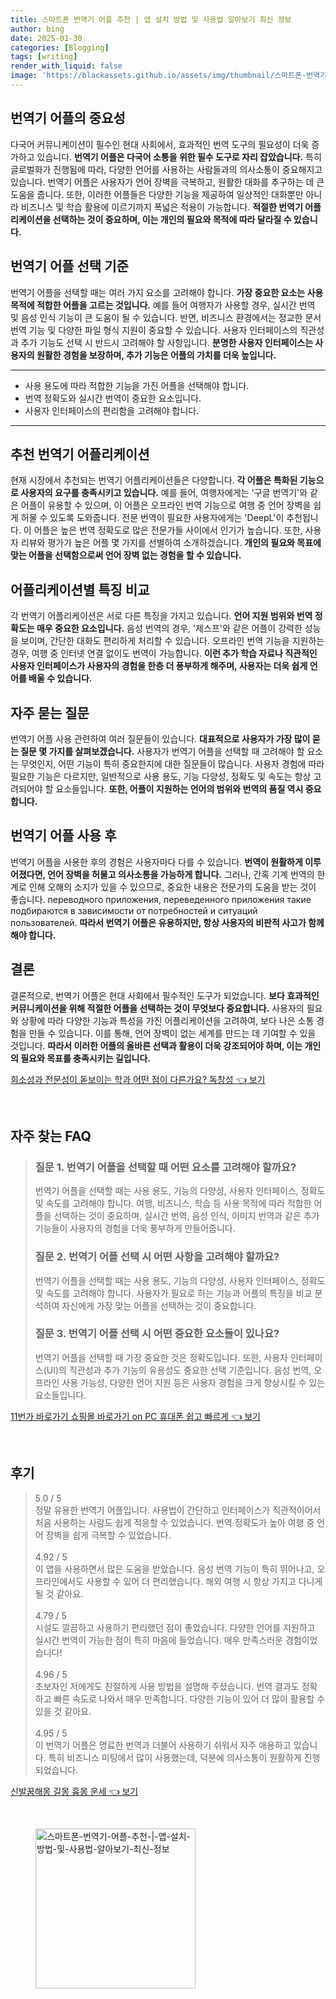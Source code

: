 ```yaml
---
title: 스마트폰 번역기 어플 추천 | 앱 설치 방법 및 사용법 알아보기 최신 정보
author: bing
date: 2025-01-30
categories: [Blogging]
tags: [writing]
render_with_liquid: false
image: 'https://blackassets.github.io/assets/img/thumbnail/스마트폰-번역기-어플-추천-|-앱-설치-방법-및-사용법-알아보기-최신-정보.webp'
---
```



<h2 id='번역기 어플의 중요성'>번역기 어플의 중요성</h2>

<p>다국어 커뮤니케이션이 필수인 현대 사회에서, 효과적인 번역 도구의 필요성이 더욱 증가하고 있습니다. <b>번역기 어플은 다국어 소통을 위한 필수 도구로 자리 잡았습니다.</b> 특히 글로벌화가 진행됨에 따라, 다양한 언어를 사용하는 사람들과의 의사소통이 중요해지고 있습니다. 번역기 어플은 사용자가 언어 장벽을 극복하고, 원활한 대화를 추구하는 데 큰 도움을 줍니다. 또한, 이러한 어플들은 다양한 기능을 제공하여 일상적인 대화뿐만 아니라 비즈니스 및 학습 활용에 이르기까지 폭넓은 적용이 가능합니다. <b>적절한 번역기 어플리케이션을 선택하는 것이 중요하며, 이는 개인의 필요와 목적에 따라 달라질 수 있습니다.</b></p>

<h2 id='번역기 어플 선택 기준'>번역기 어플 선택 기준</h2>

<p>번역기 어플을 선택할 때는 여러 가지 요소를 고려해야 합니다. <b>가장 중요한 요소는 사용 목적에 적합한 어플을 고르는 것입니다.</b> 예를 들어 여행자가 사용할 경우, 실시간 번역 및 음성 인식 기능이 큰 도움이 될 수 있습니다. 반면, 비즈니스 환경에서는 정교한 문서 번역 기능 및 다양한 파일 형식 지원이 중요할 수 있습니다. 사용자 인터페이스의 직관성과 추가 기능도 선택 시 반드시 고려해야 할 사항입니다. <b>분명한 사용자 인터페이스는 사용자의 원활한 경험을 보장하며, 추가 기능은 어플의 가치를 더욱 높입니다.</b></p>

<hr />

<ul>
    <li>사용 용도에 따라 적합한 기능을 가진 어플을 선택해야 합니다.</li>
    <li>번역 정확도와 실시간 번역이 중요한 요소입니다.</li>
    <li>사용자 인터페이스의 편리함을 고려해야 합니다.</li>
</ul>

<hr />

<h2 id='추천 번역기 어플리케이션'>추천 번역기 어플리케이션</h2>

<p>현재 시장에서 추천되는 번역기 어플리케이션들은 다양합니다. <b>각 어플은 특화된 기능으로 사용자의 요구를 충족시키고 있습니다.</b> 예를 들어, 여행자에게는 '구글 번역기'와 같은 어플이 유용할 수 있으며, 이 어플은 오프라인 번역 기능으로 여행 중 언어 장벽을 쉽게 허물 수 있도록 도와줍니다. 전문 번역이 필요한 사용자에게는 'DeepL'이 추천됩니다. 이 어플은 높은 번역 정확도로 많은 전문가들 사이에서 인기가 높습니다. 또한, 사용자 리뷰와 평가가 높은 어플 몇 가지를 선별하여 소개하겠습니다. <b>개인의 필요와 목표에 맞는 어플을 선택함으로써 언어 장벽 없는 경험을 할 수 있습니다.</b></p>

<h2 id='어플리케이션별 특징 비교'>어플리케이션별 특징 비교</h2>

<p>각 번역기 어플리케이션은 서로 다른 특징을 가지고 있습니다. <b>언어 지원 범위와 번역 정확도는 매우 중요한 요소입니다.</b> 음성 번역의 경우, '제스프'와 같은 어플이 강력한 성능을 보이며, 간단한 대화도 편리하게 처리할 수 있습니다. 오프라인 번역 기능을 지원하는 경우, 여행 중 인터넷 연결 없이도 번역이 가능합니다. <b>이런 추가 학습 자료나 직관적인 사용자 인터페이스가 사용자의 경험을 한층 더 풍부하게 해주며, 사용자는 더욱 쉽게 언어를 배울 수 있습니다.</b></p>

<h2 id='자주 묻는 질문'>자주 묻는 질문</h2>

<p>번역기 어플 사용 관련하여 여러 질문들이 있습니다. <b>대표적으로 사용자가 가장 많이 묻는 질문 몇 가지를 살펴보겠습니다.</b> 사용자가 번역기 어플을 선택할 때 고려해야 할 요소는 무엇인지, 어떤 기능이 특히 중요한지에 대한 질문들이 많습니다. 사용자 경험에 따라 필요한 기능은 다르지만, 일반적으로 사용 용도, 기능 다양성, 정확도 및 속도는 항상 고려되어야 할 요소들입니다. <b>또한, 어플이 지원하는 언어의 범위와 번역의 품질 역시 중요합니다.</b></p>

<h2 id='번역기 어플 사용 후'>번역기 어플 사용 후</h2>

<p>번역기 어플을 사용한 후의 경험은 사용자마다 다를 수 있습니다. <b>번역이 원활하게 이루어졌다면, 언어 장벽을 허물고 의사소통을 가능하게 합니다.</b> 그러나, 간혹 기계 번역의 한계로 인해 오해의 소지가 있을 수 있으므로, 중요한 내용은 전문가의 도움을 받는 것이 좋습니다. переводного приложения, переведенного приложения такие подбираются в зависимости от потребностей и ситуаций пользователей. <b>따라서 번역기 어플은 유용하지만, 항상 사용자의 비판적 사고가 함께해야 합니다.</b></p>

<h2 id='결론'>결론</h2>

<p>결론적으로, 번역기 어플은 현대 사회에서 필수적인 도구가 되었습니다. <b>보다 효과적인 커뮤니케이션을 위해 적절한 어플을 선택하는 것이 무엇보다 중요합니다.</b> 사용자의 필요와 상황에 따라 다양한 기능과 특성을 가진 어플리케이션을 고려하여, 보다 나은 소통 경험을 만들 수 있습니다. 이를 통해, 언어 장벽이 없는 세계를 만드는 데 기여할 수 있을 것입니다. <b>따라서 이러한 어플의 올바른 선택과 활용이 더욱 강조되어야 하며, 이는 개인의 필요와 목표를 충족시키는 길입니다.</b></p>


<p><a class="click-button" title="희소성과 전문성이 돋보이는 학과 어떤 점이 다른가요? 독창성" href="https://blackassets.github.io/posts/%ED%9D%AC%EC%86%8C%EC%84%B1%EA%B3%BC-%EC%A0%84%EB%AC%B8%EC%84%B1%EC%9D%B4-%EB%8F%8B%EB%B3%B4%EC%9D%B4%EB%8A%94-%ED%95%99%EA%B3%BC-%EC%96%B4%EB%96%A4-%EC%A0%90%EC%9D%B4-%EB%8B%A4%EB%A5%B8%EA%B0%80%EC%9A%94-%EB%8F%85%EC%B0%BD%EC%84%B1/" rel="dofollow">희소성과 전문성이 돋보이는 학과 어떤 점이 다른가요? 독창성 👈 보기</a></p><br>
<h2 id='자주_찾는_FAQ'>자주 찾는 FAQ</h2>
<div itemscope="" itemtype="https://schema.org/FAQPage"> 
<blockquote> 
<div itemscope="" itemprop="mainEntity" itemtype="https://schema.org/Question"> 
<h3 itemprop="name">질문 1. 번역기 어플을 선택할 때 어떤 요소를 고려해야 할까요?</h3> 
<div itemscope="" itemprop="acceptedAnswer" itemtype="https://schema.org/Answer"> 
<span itemprop="text"> 
<p>번역기 어플을 선택할 때는 사용 용도, 기능의 다양성, 사용자 인터페이스, 정확도 및 속도를 고려해야 합니다. 여행, 비즈니스, 학습 등 사용 목적에 따라 적합한 어플을 선택하는 것이 중요하며, 실시간 번역, 음성 인식, 이미지 번역과 같은 추가 기능들이 사용자의 경험을 더욱 풍부하게 만들어줍니다.</p> 
</span> 
</div> 
</div> 
<div itemscope="" itemprop="mainEntity" itemtype="https://schema.org/Question"> 
<h3 itemprop="name">질문 2. 번역기 어플 선택 시 어떤 사항을 고려해야 할까요?</h3> 
<div itemscope="" itemprop="acceptedAnswer" itemtype="https://schema.org/Answer"> 
<span itemprop="text"> 
<p>번역기 어플을 선택할 때는 사용 용도, 기능의 다양성, 사용자 인터페이스, 정확도 및 속도를 고려해야 합니다. 사용자가 필요로 하는 기능과 어플의 특징을 비교 분석하여 자신에게 가장 맞는 어플을 선택하는 것이 중요합니다.</p> 
</span> 
</div> 
</div> 
<div itemscope="" itemprop="mainEntity" itemtype="https://schema.org/Question"> 
<h3 itemprop="name">질문 3. 번역기 어플 선택 시 어떤 중요한 요소들이 있나요?</h3> 
<div itemscope="" itemprop="acceptedAnswer" itemtype="https://schema.org/Answer"> 
<span itemprop="text"> 
<p>번역기 어플을 선택할 때 가장 중요한 것은 정확도입니다. 또한, 사용자 인터페이스(UI)의 직관성과 추가 기능의 유용성도 중요한 선택 기준입니다. 음성 번역, 오프라인 사용 가능성, 다양한 언어 지원 등은 사용자 경험을 크게 향상시킬 수 있는 요소들입니다.</p> 
</span> 
</div> 
</div> 
</blockquote> 
</div>
<p><a class="click-button" title="11번가 바로가기 쇼핑몰 바로가기 on PC 휴대폰 쉽고 빠르게" href="https://blackassets.github.io/posts/11%EB%B2%88%EA%B0%80-%EB%B0%94%EB%A1%9C%EA%B0%80%EA%B8%B0-%EC%87%BC%ED%95%91%EB%AA%B0-%EB%B0%94%EB%A1%9C%EA%B0%80%EA%B8%B0-on-PC-%ED%9C%B4%EB%8C%80%ED%8F%B0-%EC%89%BD%EA%B3%A0-%EB%B9%A0%EB%A5%B4%EA%B2%8C/" rel="dofollow">11번가 바로가기 쇼핑몰 바로가기 on PC 휴대폰 쉽고 빠르게 👈 보기</a></p><br>
<h2 id='후기'>후기</h2>
<div itemscope itemtype="https://schema.org/Product">
  <blockquote>
  <div itemprop="review" itemscope itemtype="https://schema.org/Review">
      <div itemprop="reviewRating" itemscope itemtype="https://schema.org/Rating"> <span itemprop="ratingValue">5.0</span> / <span itemprop="bestRating">5</span> </div>
      <span itemprop="reviewBody">정말 유용한 번역기 어플입니다. 사용법이 간단하고 인터페이스가 직관적이어서 처음 사용하는 사람도 쉽게 적응할 수 있었습니다. 번역 정확도가 높아 여행 중 언어 장벽을 쉽게 극복할 수 있었습니다.</span>
  </div>
  <br>
  <div itemprop="review" itemscope itemtype="https://schema.org/Review">
      <div itemprop="reviewRating" itemscope itemtype="https://schema.org/Rating"> <span itemprop="ratingValue">4.92</span> / <span itemprop="bestRating">5</span> </div>
      <span itemprop="reviewBody">이 앱을 사용하면서 많은 도움을 받았습니다. 음성 번역 기능이 특히 뛰어나고, 오프라인에서도 사용할 수 있어 더 편리했습니다. 해외 여행 시 항상 가지고 다니게 될 것 같아요.</span>
  </div>
  <br>
  <div itemprop="review" itemscope itemtype="https://schema.org/Review">
      <div itemprop="reviewRating" itemscope itemtype="https://schema.org/Rating"> <span itemprop="ratingValue">4.79</span> / <span itemprop="bestRating">5</span> </div>
      <span itemprop="reviewBody">시설도 깔끔하고 사용하기 편리했던 점이 좋았습니다. 다양한 언어를 지원하고 실시간 번역이 가능한 점이 특히 마음에 들었습니다. 매우 만족스러운 경험이었습니다!</span>
  </div>
  <br>
  <div itemprop="review" itemscope itemtype="https://schema.org/Review">
      <div itemprop="reviewRating" itemscope itemtype="https://schema.org/Rating"> <span itemprop="ratingValue">4.96</span> / <span itemprop="bestRating">5</span> </div>
      <span itemprop="reviewBody">초보자인 저에게도 친절하게 사용 방법을 설명해 주셨습니다. 번역 결과도 정확하고 빠른 속도로 나와서 매우 만족합니다. 다양한 기능이 있어 더 많이 활용할 수 있을 것 같아요.</span>
  </div>
  <br>
  <div itemprop="review" itemscope itemtype="https://schema.org/Review">
      <div itemprop="reviewRating" itemscope itemtype="https://schema.org/Rating"> <span itemprop="ratingValue">4.95</span> / <span itemprop="bestRating">5</span> </div>
      <span itemprop="reviewBody">이 번역기 어플은 명료한 번역과 더불어 사용하기 쉬워서 자주 애용하고 있습니다. 특히 비즈니스 미팅에서 많이 사용했는데, 덕분에 의사소통이 원활하게 진행되었습니다.</span>
  </div>
  </blockquote>
</div>
<p><a class="click-button" title="신발꿈해몽 길몽 흉몽 운세" href="https://blackassets.github.io/posts/%EC%8B%A0%EB%B0%9C%EA%BF%88%ED%95%B4%EB%AA%BD-%EA%B8%B8%EB%AA%BD-%ED%9D%89%EB%AA%BD-%EC%9A%B4%EC%84%B8/" rel="dofollow">신발꿈해몽 길몽 흉몽 운세 👈 보기</a></p><br>
<figure class="image"><img src="https://blackassets.github.io/assets/img/thumbnail/스마트폰-번역기-어플-추천-|-앱-설치-방법-및-사용법-알아보기-최신-정보.webp" alt="스마트폰-번역기-어플-추천-|-앱-설치-방법-및-사용법-알아보기-최신-정보" width="256" height="256"></figure>